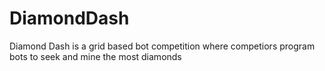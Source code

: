# DiamondDash

Diamond Dash is a grid based bot competition where competiors program bots to seek and mine the most diamonds
